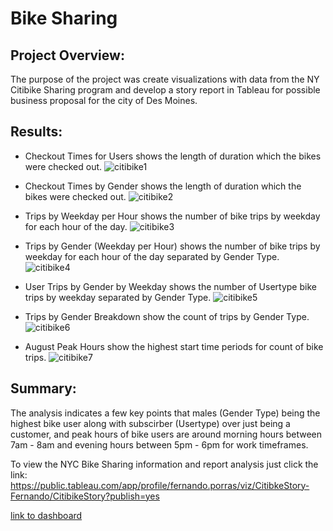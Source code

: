 # Bike Sharing

## Project Overview:
The purpose of the project was create visualizations with data from the NY Citibike Sharing program and develop a story report in Tableau for possible business proposal for the city of Des Moines.

## Results:
  - Checkout Times for Users shows the length of duration which the bikes were checked out.
    ![citibike1](https://user-images.githubusercontent.com/92836648/152702180-81a57a0c-07d4-42a8-ac99-e29b27906b80.png)
    
  - Checkout Times by Gender shows the length of duration which the bikes were checked out.
    ![citibike2](https://user-images.githubusercontent.com/92836648/152702185-e7c1d89d-742c-4c05-af27-3d54314f3eb0.png)
    
  - Trips by Weekday per Hour shows the number of bike trips by weekday for each hour of the day.
    ![citibike3](https://user-images.githubusercontent.com/92836648/152702186-5aa23fee-b094-43ee-af15-ac81286b0af3.png)
    
  - Trips by Gender (Weekday per Hour) shows the number of bike trips by weekday for each hour of the day separated by Gender Type.
    ![citibike4](https://user-images.githubusercontent.com/92836648/152702189-30697eb2-cc5e-4443-81b3-af65cea1301e.png)
    
  - User Trips by Gender by Weekday shows the number of Usertype bike trips by weekday separated by Gender Type.
    ![citibike5](https://user-images.githubusercontent.com/92836648/152702190-1f31204e-e5ff-40f6-b80d-f721a493da96.png)
    
  - Trips by Gender Breakdown show the count of trips by Gender Type.
    ![citibike6](https://user-images.githubusercontent.com/92836648/152702193-4de7a082-93aa-40b1-9c78-1bed9ee89be0.png)
    
  - August Peak Hours show the highest start time periods for count of bike trips.
    ![citibike7](https://user-images.githubusercontent.com/92836648/152702194-51bee279-dc26-4388-a025-a478724ba6bb.png)

## Summary:
The analysis indicates a few key points that males (Gender Type) being the highest bike user along with subscirber (Usertype) over just being a customer, and peak hours of bike users are around morning hours between 7am - 8am and evening hours between 5pm - 6pm for work timeframes.

To view the NYC Bike Sharing information and report analysis just click the link:
https://public.tableau.com/app/profile/fernando.porras/viz/CitibkeStory-Fernando/CitibikeStory?publish=yes

[link to dashboard](https://public.tableau.com/app/profile/fernando.porras/viz/CitibkeStory-Fernando/CitibikeStory?publish=yes)
